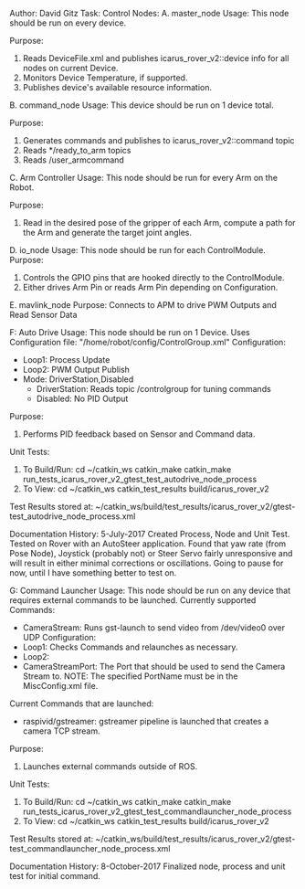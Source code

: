 Author: David Gitz
Task: Control
Nodes:
A. master_node
Usage:
This node should be run on every device.

Purpose:
1. Reads DeviceFile.xml and publishes icarus_rover_v2::device info for all nodes on current Device.
2. Monitors Device Temperature, if supported.
3. Publishes device's available resource information.

B. command_node
Usage: This device should be run on 1 device total.

Purpose:
1. Generates commands and publishes to icarus_rover_v2::command topic
2. Reads */ready_to_arm topics
3. Reads /user_armcommand

C. Arm Controller
Usage:
This node should be run for every Arm on the Robot.

Purpose:
1. Read in the desired pose of the gripper of each Arm, compute a path for the Arm and generate the target joint angles.

D. io_node
Usage: This node should be run for each ControlModule.
Purpose: 
1. Controls the GPIO pins that are hooked directly to the ControlModule.
2. Either drives Arm Pin or reads Arm Pin depending on Configuration.

E. mavlink_node
Purpose: Connects to APM to drive PWM Outputs and Read Sensor Data

F: Auto Drive
Usage: This node should be run on 1 Device.
Uses Configuration file: "/home/robot/config/ControlGroup.xml"
Configuration:
 * Loop1: Process Update
 * Loop2: PWM Output Publish
 * Mode: DriverStation,Disabled
   * DriverStation: Reads topic /controlgroup for tuning commands
   * Disabled: No PID Output

Purpose:
1. Performs PID feedback based on Sensor and Command data.

Unit Tests:
1. To Build/Run:
    cd ~/catkin_ws
    catkin_make catkin_make run_tests_icarus_rover_v2_gtest_test_autodrive_node_process
2. To View:
    cd ~/catkin_ws
    catkin_test_results build/icarus_rover_v2

Test Results stored at:  ~/catkin_ws/build/test_results/icarus_rover_v2/gtest-test_autodrive_node_process.xml

Documentation History:
5-July-2017
Created Process, Node and Unit Test.  Tested on Rover with an AutoSteer application.  Found that yaw rate (from Pose Node), Joystick (probably not) or Steer Servo fairly unresponsive and will result in either minimal corrections or oscillations.  Going to pause for now, until I have something better to test on.

G: Command Launcher
Usage: This node should be run on any device that requires external commands to be launched.
Currently supported Commands:
 * CameraStream: Runs gst-launch to send video from /dev/video0 over UDP
Configuration:
 * Loop1: Checks Commands and relaunches as necessary.
 * Loop2: 
 * CameraStreamPort: <Port> The Port that should be used to send the Camera Stream to.  NOTE: The specified PortName must be
   in the MiscConfig.xml file.

Current Commands that are launched:
 * raspivid/gstreamer: gstreamer pipeline is launched that creates a camera TCP stream.  
   
Purpose:
1. Launches external commands outside of ROS.

Unit Tests:
1. To Build/Run:
    cd ~/catkin_ws
    catkin_make catkin_make run_tests_icarus_rover_v2_gtest_test_commandlauncher_node_process
2. To View:
    cd ~/catkin_ws
    catkin_test_results build/icarus_rover_v2

Test Results stored at:  ~/catkin_ws/build/test_results/icarus_rover_v2/gtest-test_commandlauncher_node_process.xml

Documentation History:
8-October-2017
Finalized node, process and unit test for initial command.


